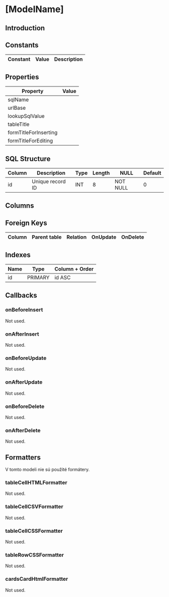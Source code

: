 # [ModelName]

## Introduction

## Constants

| Constant | Value | Description |
| - | - | - |

## Properties

| Property | Value |
| - | - |
| sqlName |  |
| urlBase |  |
| lookupSqlValue |  |
| tableTitle |  |
| formTitleForInserting |  |
| formTitleForEditing |  |

## SQL Structure

| Column | Description | Type | Length | NULL | Default |
| - | - | - | - | - | - |
| id | Unique record ID | INT | 8 | NOT NULL | 0 |

## Columns

## Foreign Keys

| Column | Parent table | Relation | OnUpdate | OnDelete |
| - | - | - | - | - |

## Indexes

| Name | Type | Column + Order |
| - | - | - |
| id | PRIMARY | id ASC |

## Callbacks

### onBeforeInsert

Not used.

### onAfterInsert

Not used.

### onBeforeUpdate

Not used.

### onAfterUpdate

Not used.

### onBeforeDelete

Not used.

### onAfterDelete

Not used.

## Formatters

V tomto modeli nie sú použité formátery.

### tableCellHTMLFormatter

Not used.

### tableCellCSVFormatter

Not used.

### tableCellCSSFormatter

Not used.

### tableRowCSSFormatter

Not used.

### cardsCardHtmlFormatter

Not used.
